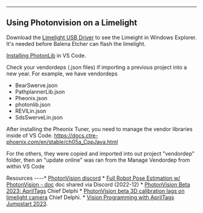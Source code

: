   -----------------------------------
  Using Photonvision on a Limelight
  -----------------------------------

Download the [Limelight USB
Driver](https://limelightvision.io/pages/downloads) to see the Limeight
in Windows Explorer. It\'s needed before Balena Etcher can flash the
limelight.

[Installing
PhotonLib](https://docs.photonvision.org/en/latest/docs/programming/photonlib/adding-vendordep.html)
in VS Code.

Check your vendordeps (.json files) if importing a previous project into
a new year. For example, we have vendordeps

-   BearSwerve.json
-   PathplannerLib.json
-   Pheonix.json
-   photonlib.json
-   REVlLin.json
-   SdsSwerveLin.json

After installing the Pheonix Tuner, you need to manage the vendor
libraries inside of VS Code.
<https://docs.ctre-phoenix.com/en/stable/ch05a_CppJava.html>

For the others, they were copied and imported into out project
\"vendordep\" folder, then an \"update online\" was ran from the Manage
Vendordep from within VS Code

Resources \-\-\--\* [PhotonVision discord](https://discord.gg/jWfxwqJK)
\* [Full Robot Pose Estimation w/ PhotonVision -
doc](https://docs.google.com/document/d/1i9y_xErWBRWlO6Ws0qoYoJbCUr-QSafhKVNoYOwd-ng/view)
doc shared via Discord (2022-12) \* [PhotonVision Beta 2023:
AprilTags](https://www.chiefdelphi.com/t/photonvision-beta-2023-apriltags/415626)
Chief Delphi \* [PhotonVision beta 3D calibration lags on limelight
camera](https://www.chiefdelphi.com/t/photonvision-beta-3d-calibration-lags-on-limelight-camera/416986/19)
Chief Delphi. \* [Vision Programming with AprilTags Jumpstart
2023](https://youtu.be/TG9KAa2EGzQ?t=1104).
